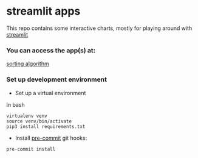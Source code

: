 # streamlit apps

This repo contains some interactive charts, mostly for playing around with [streamlit](https://streamlit.io/)

### You can access the app(s) at:
[sorting algorithm](https://share.streamlit.io/pvonglehn/streamlit_apps/main/basic_algorithms/app.py)

### Set up development environment

* Set up a virtual environment

In bash
```
virtualenv venv
source venv/bin/activate
pip3 install requirements.txt
```

* Install [pre-commit](https://pre-commit.com/) git hooks:
```
pre-commit install
```
